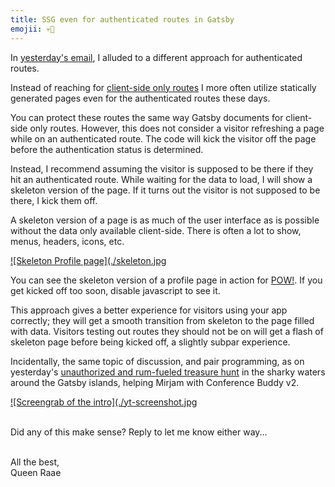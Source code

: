 ```yaml
---
title: SSG even for authenticated routes in Gatsby
emojii: 💀📄
---
```


In [yesterday's email](/emails/2022-01-06-client-only-routes/), I alluded to a different approach for authenticated routes.

Instead of reaching for [client-side only routes](https://www.gatsbyjs.com/docs/how-to/routing/client-only-routes-and-user-authentication/#adjusting-routes-to-account-for-authenticated-users) I more often utilize statically generated pages even for the authenticated routes these days.

You can protect these routes the same way Gatsby documents for client-side only routes. However, this does not consider a visitor refreshing a page while on an authenticated route. The code will kick the visitor off the page before the authentication status is determined.

Instead, I recommend assuming the visitor is supposed to be there if they hit an authenticated route. While waiting for the data to load, I will show a skeleton version of the page. If it turns out the visitor is not supposed to be there, I kick them off.

A skeleton version of a page is as much of the user interface as is possible without the data only available client-side. There is often a lot to show, menus, headers, icons, etc.

[![Skeleton Profile page](./skeleton.jpg](https://my.usepow.app/profile/)

You can see the skeleton version of a profile page in action for [POW!](https://my.usepow.app/profile/). If you get kicked off too soon, disable javascript to see it.

This approach gives a better experience for visitors using your app correctly; they will get a smooth transition from skeleton to the page filled with data. Visitors testing out routes they should not be on will get a flash of skeleton page before being kicked off, a slightly subpar experience.

Incidentally, the same topic of discussion, and pair programming, as on yesterday's [unauthorized and rum-fueled treasure hunt](https://youtu.be/WzrjHVy134M) in the sharky waters around the Gatsby islands, helping Mirjam with Conference Buddy v2.

[![Screengrab of the intro](./yt-screenshot.jpg](https://youtu.be/WzrjHVy134M)

&nbsp;  
Did any of this make sense?
Reply to let me know either way...

&nbsp;  
All the best,  
Queen Raae
